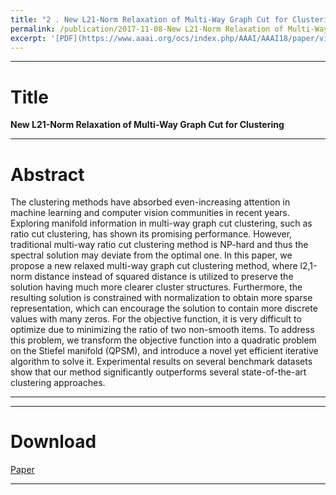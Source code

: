 ```yaml
---
title: "2 . New L21-Norm Relaxation of Multi-Way Graph Cut for Clustering, [AAAI'18]"
permalink: /publication/2017-11-08-New L21-Norm Relaxation of Multi-Way Graph Cut for Clustering
excerpt: '[PDF](https://www.aaai.org/ocs/index.php/AAAI/AAAI18/paper/view/17033/16747)'
---
```


---
# Title
__New L21-Norm Relaxation of Multi-Way Graph Cut for Clustering__  

---
# Abstract

The clustering methods have absorbed even-increasing attention in machine learning and computer vision communities in recent years. Exploring manifold information in multi-way graph cut clustering, such as ratio cut clustering, has shown its promising performance. However, traditional multi-way ratio cut clustering method is NP-hard and thus the spectral solution may deviate from the optimal one. In this paper, we propose a new relaxed multi-way graph cut clustering method, where l2,1-norm distance instead of squared distance is utilized to preserve the solution having much more clearer cluster structures. Furthermore, the resulting solution is constrained with normalization to obtain more sparse representation, which can encourage the solution to contain more discrete values with many zeros. For the objective function, it is very difficult to optimize due to minimizing the ratio of two non-smooth items. To address this problem, we transform the objective function into a quadratic problem on the Stiefel manifold (QPSM), and introduce a novel yet efficient iterative algorithm to solve it. Experimental results on several benchmark datasets show that our method significantly outperforms several state-of-the-art clustering approaches.


---


---
# Download
[Paper](https://www.aaai.org/ocs/index.php/AAAI/AAAI18/paper/view/17033/16747)  

---

